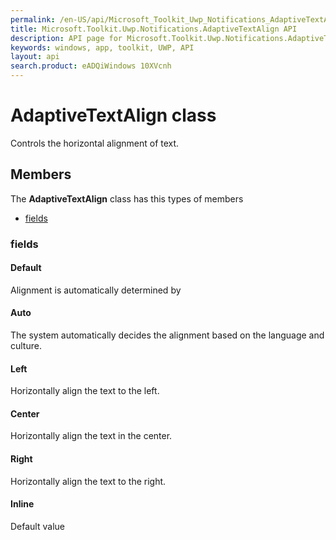 ```yaml
---
permalink: /en-US/api/Microsoft_Toolkit_Uwp_Notifications_AdaptiveTextAlign.htm
title: Microsoft.Toolkit.Uwp.Notifications.AdaptiveTextAlign API 
description: API page for Microsoft.Toolkit.Uwp.Notifications.AdaptiveTextAlign
keywords: windows, app, toolkit, UWP, API
layout: api
search.product: eADQiWindows 10XVcnh
---
```



# AdaptiveTextAlign class

Controls the horizontal alignment of text.

## Members

The **AdaptiveTextAlign** class has this types of members

* [fields](#fields)

### fields

#### Default

Alignment is automatically determined by



#### Auto

The system automatically decides the alignment based on the language and culture.



#### Left

Horizontally align the text to the left.



#### Center

Horizontally align the text in the center.



#### Right

Horizontally align the text to the right.



#### Inline

Default value


